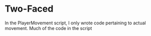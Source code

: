 # Two-Faced

In the PlayerMovement script, I only wrote code pertaining to actual movement.
Much of the code in the script 
